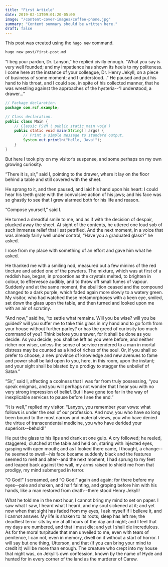 ```yaml
---
title: "First Article"
date: 2019-02-13T09:01:20-05:00
image: "/content-cover-images/coffee-phone.jpg"
summary: "Content summary should be written here."
draft: false
---
```


This post was created using the `hugo new` command.

```sh
hugo new post/first-post.md
```

“I beg your pardon, Dr. Lanyon,” he replied civilly enough. “What you say is very well founded; and my impatience has shown its heels to my politeness. I come here at the instance of your colleague, Dr. Henry Jekyll, on a piece of business of some moment; and I understood...” He paused and put his hand to his throat, and I could see, in spite of his collected manner, that he was wrestling against the approaches of the hysteria--“I understood, a drawer...”

```java
// Package declaration.
package com.rcf.example;

// Class declaration.
public class Main {
    // Classic PSVM ( public static main void )
    public static void main(String[] args) {
        // Print a simple message to standard output.
        System.out.println("Hello, Java!");
    }
}
```

But here I took pity on my visitor’s suspense, and some perhaps on my own growing curiosity.

“There it is, sir,” said I, pointing to the drawer, where it lay on the floor behind a table and still covered with the sheet.

He sprang to it, and then paused, and laid his hand upon his heart: I could hear his teeth grate with the convulsive action of his jaws; and his face was so ghastly to see that I grew alarmed both for his life and reason.

“Compose yourself,” said I.

He turned a dreadful smile to me, and as if with the decision of despair, plucked away the sheet. At sight of the contents, he uttered one loud sob of such immense relief that I sat petrified. And the next moment, in a voice that was already fairly well under control, “Have you a graduated glass?” he asked.

I rose from my place with something of an effort and gave him what he asked.

He thanked me with a smiling nod, measured out a few minims of the red tincture and added one of the powders. The mixture, which was at first of a reddish hue, began, in proportion as the crystals melted, to brighten in colour, to effervesce audibly, and to throw off small fumes of vapour. Suddenly and at the same moment, the ebullition ceased and the compound changed to a dark purple, which faded again more slowly to a watery green. My visitor, who had watched these metamorphoses with a keen eye, smiled, set down the glass upon the table, and then turned and looked upon me with an air of scrutiny.

“And now,” said he, “to settle what remains. Will you be wise? will you be guided? will you suffer me to take this glass in my hand and to go forth from your house without further parley? or has the greed of curiosity too much command of you? Think before you answer, for it shall be done as you decide. As you decide, you shall be left as you were before, and neither richer nor wiser, unless the sense of service rendered to a man in mortal distress may be counted as a kind of riches of the soul. Or, if you shall so prefer to choose, a new province of knowledge and new avenues to fame and power shall be laid open to you, here, in this room, upon the instant; and your sight shall be blasted by a prodigy to stagger the unbelief of Satan.”

“Sir,” said I, affecting a coolness that I was far from truly possessing, “you speak enigmas, and you will perhaps not wonder that I hear you with no very strong impression of belief. But I have gone too far in the way of inexplicable services to pause before I see the end.”

“It is well,” replied my visitor. “Lanyon, you remember your vows: what follows is under the seal of our profession. And now, you who have so long been bound to the most narrow and material views, you who have denied the virtue of transcendental medicine, you who have derided your superiors--behold!”

He put the glass to his lips and drank at one gulp. A cry followed; he reeled, staggered, clutched at the table and held on, staring with injected eyes, gasping with open mouth; and as I looked there came, I thought, a change--he seemed to swell--his face became suddenly black and the features seemed to melt and alter--and the next moment, I had sprung to my feet and leaped back against the wall, my arms raised to shield me from that prodigy, my mind submerged in terror.

“O God!” I screamed, and “O God!” again and again; for there before my eyes--pale and shaken, and half fainting, and groping before him with his hands, like a man restored from death--there stood Henry Jekyll!

What he told me in the next hour, I cannot bring my mind to set on paper. I saw what I saw, I heard what I heard, and my soul sickened at it; and yet now when that sight has faded from my eyes, I ask myself if I believe it, and I cannot answer. My life is shaken to its roots; sleep has left me; the deadliest terror sits by me at all hours of the day and night; and I feel that my days are numbered, and that I must die; and yet I shall die incredulous. As for the moral turpitude that man unveiled to me, even with tears of penitence, I can not, even in memory, dwell on it without a start of horror. I will say but one thing, Utterson, and that (if you can bring your mind to credit it) will be more than enough. The creature who crept into my house that night was, on Jekyll’s own confession, known by the name of Hyde and hunted for in every corner of the land as the murderer of Carew.
